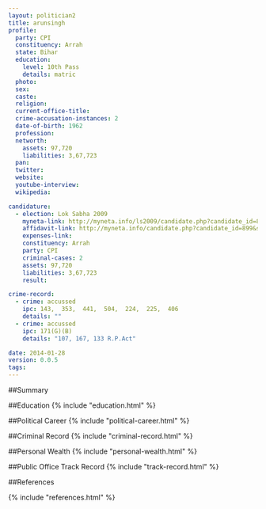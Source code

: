 ```yaml
---
layout: politician2
title: arunsingh
profile: 
  party: CPI
  constituency: Arrah
  state: Bihar
  education: 
    level: 10th Pass
    details: matric
  photo: 
  sex: 
  caste: 
  religion: 
  current-office-title: 
  crime-accusation-instances: 2
  date-of-birth: 1962
  profession: 
  networth: 
    assets: 97,720
    liabilities: 3,67,723
  pan: 
  twitter: 
  website: 
  youtube-interview: 
  wikipedia: 

candidature: 
  - election: Lok Sabha 2009
    myneta-link: http://myneta.info/ls2009/candidate.php?candidate_id=899
    affidavit-link: http://myneta.info/candidate.php?candidate_id=899&scan=original
    expenses-link: 
    constituency: Arrah 
    party: CPI
    criminal-cases: 2
    assets: 97,720
    liabilities: 3,67,723
    result:  

crime-record: 
  - crime: accussed
    ipc: 143,  353,  441,  504,  224,  225,  406
    details: "" 
  - crime: accussed
    ipc: 171(G)(B)
    details: "107, 167, 133 R.P.Act" 

date: 2014-01-28
version: 0.0.5
tags: 
---
```

##Summary


##Education
{% include "education.html" %}


##Political Career
{% include "political-career.html" %}


##Criminal Record
{% include "criminal-record.html" %}


##Personal Wealth
{% include "personal-wealth.html" %}


##Public Office Track Record
{% include "track-record.html" %}


##References


{% include "references.html" %}
